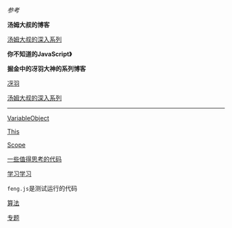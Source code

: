 *参考*

**汤姆大叔的博客**

[汤姆大叔的深入系列](http://www.cnblogs.com/TomXu/archive/2011/12/15/2288411.html)

**你不知道的JavaScript》**

**掘金中的冴羽大神的系列博客**

[冴羽](https://juejin.im/post/59278e312f301e006c2e1510)

[汤姆大叔的深入系列](http://www.cnblogs.com/TomXu/archive/2011/12/15/2288411.html)

--------------------------------------

[VariableObject](./VariableObject.md)

[This](./This.md)

[Scope](./Scope.md)

[一些值得思考的代码](./test.js)

[学习学习](./基础进阶学习/)

`feng.js`是测试运行的代码

[算法](./算法/)

[专题](./专题/)